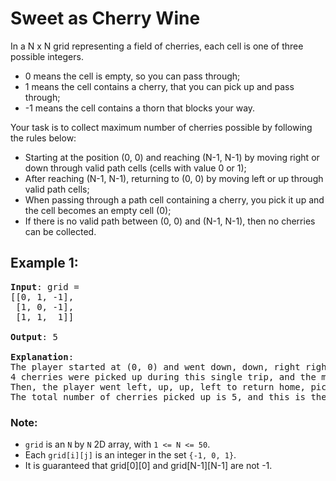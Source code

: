 # Sweet as Cherry Wine

In a N x N grid representing a field of cherries, each cell is one of three possible integers.

- 0 means the cell is empty, so you can pass through;
- 1 means the cell contains a cherry, that you can pick up and pass through;
- -1 means the cell contains a thorn that blocks your way.

Your task is to collect maximum number of cherries possible by following the rules below:

- Starting at the position (0, 0) and reaching (N-1, N-1) by moving right or down through valid path cells (cells with value 0 or 1);
- After reaching (N-1, N-1), returning to (0, 0) by moving left or up through valid path cells;
- When passing through a path cell containing a cherry, you pick it up and the cell becomes an empty cell (0);
- If there is no valid path between (0, 0) and (N-1, N-1), then no cherries can be collected.

## Example 1:
<pre>
<b>Input</b>: grid =
[[0, 1, -1],
 [1, 0, -1],
 [1, 1,  1]]

<b>Output</b>: 5

<b>Explanation</b>: 
The player started at (0, 0) and went down, down, right right to reach (2, 2).
4 cherries were picked up during this single trip, and the matrix becomes [[0,1,-1],[0,0,-1],[0,0,0]].
Then, the player went left, up, up, left to return home, picking up one more cherry.
The total number of cherries picked up is 5, and this is the maximum possible.
</pre>

### Note:

- `grid` is an `N` by `N` 2D array, with `1 <= N <= 50`.
- Each `grid[i][j]` is an integer in the set `{-1, 0, 1}`.
- It is guaranteed that grid[0][0] and grid[N-1][N-1] are not -1.
